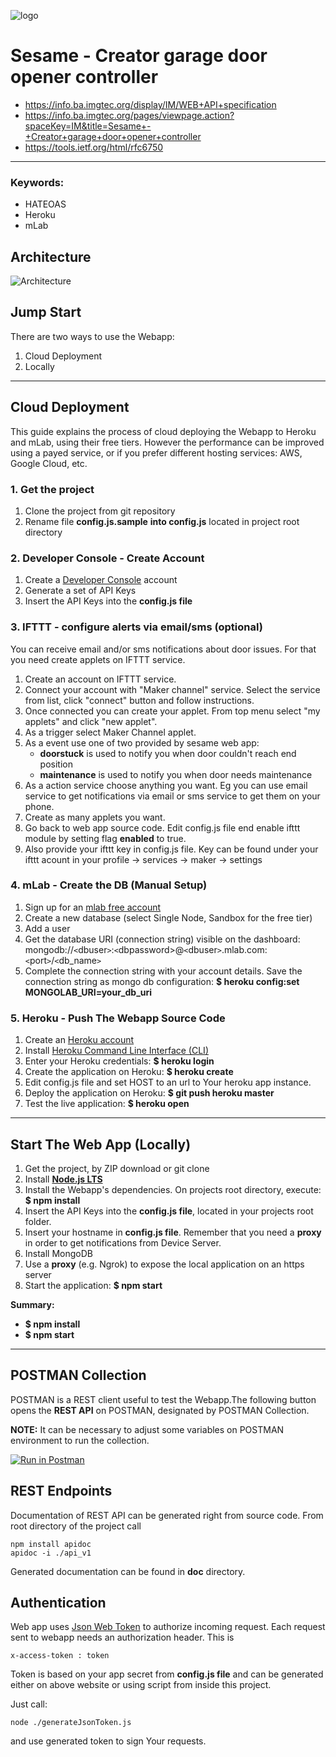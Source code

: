 ![logo](https://static.creatordev.io/logo-md-s.svg)

# Sesame - Creator garage door opener controller
* https://info.ba.imgtec.org/display/IM/WEB+API+specification
* https://info.ba.imgtec.org/pages/viewpage.action?spaceKey=IM&title=Sesame+-+Creator+garage+door+opener+controller
* https://tools.ietf.org/html/rfc6750

---

### Keywords:
* HATEOAS
* Heroku
* mLab

## Architecture
![Architecture](../images/sesame1.jpg)

## Jump Start

There are two ways to use the Webapp:

1. Cloud Deployment
2. Locally

---

## Cloud Deployment

This guide explains the process of cloud deploying the Webapp to Heroku and mLab,
using their free tiers. However the performance can be improved using a payed service,
or if you prefer different hosting services: AWS, Google Cloud, etc.

### 1. Get the project

1. Clone the project from git repository
2. Rename file **config.js.sample** **into config.js** located in project root directory

### 2. Developer Console - Create Account

1. Create a [Developer Console](https://console.creatordev.io) account
2. Generate a set of API Keys
3. Insert the API Keys into the **config.js file**

### 3. IFTTT - configure alerts via email/sms (optional)

You can receive email and/or sms notifications about door issues. For that you need create applets on IFTTT service.
1. Create an account on IFTTT service.
2. Connect your account with "Maker channel" service. Select the service from list, click "connect" button and follow instructions.
3. Once connected you can create your applet. From top menu select "my applets" and click "new applet".
4. As a trigger select Maker Channel applet.
5. As a event use one of two provided by sesame web app:
    * **doorstuck** is used to notify you when door couldn't reach end position
    * **maintenance** is used to notify you when door needs maintenance
6. As a action service choose anything you want. Eg you can use email service to get notifications via email or sms service to get them on your phone.
7. Create as many applets you want.
8. Go back to web app source code. Edit config.js file end enable ifttt module by setting flag **enabled** to true.
9. Also provide your ifttt key in config.js file. Key can be found under your ifttt acount in your profile -> services -> maker -> settings

### 4. mLab - Create the DB (Manual Setup)
1. Sign up for an [mlab free account](https://mlab.com/)
2. Create a new database (select Single Node, Sandbox for the free tier)
3. Add a user
4. Get the database URI (connection string) visible on the dashboard:
mongodb://`<`dbuser`>`:`<`dbpassword>@`<`dbuser`>`.mlab.com:`<`port`>`/`<`db_name`>`
5. Complete the connection string with your account details. Save the connection
string as mongo db configuration: **$ heroku config:set MONGOLAB_URI=your_db_uri**

### 5. Heroku - Push The Webapp Source Code

1. Create an [Heroku account](https://www.heroku.com/)
2. Install [Heroku Command Line Interface (CLI)](https://devcenter.heroku.com/articles/heroku-command-line)
3. Enter your Heroku credentials: **$ heroku login**
4. Create the application on Heroku: **$ heroku create**
5. Edit config.js file and set HOST to an url to Your heroku app instance.
5. Deploy the application on Heroku: **$ git push heroku master**
6. Test the live application: **$ heroku open**


---

## Start The Web App (Locally)

1. Get the project, by ZIP download or git clone
2. Install [**Node.js LTS**](https://nodejs.org/en/)
3. Install the Webapp's dependencies. On projects root directory, execute:
**$ npm install**
4. Insert the API Keys into the **config.js file**, located in your projects root
folder.
5. Insert your hostname in **config.js file**. Remember that you need a **proxy** in order to get notifications from Device Server.
5. Install MongoDB
6. Use a **proxy** (e.g. Ngrok) to expose the local application on an https server
7. Start the application: **$ npm start**

**Summary:**
* **$ npm install**
* **$ npm start**

---

## POSTMAN Collection

POSTMAN is a REST client useful to test the Webapp.The following button opens
the **REST API** on POSTMAN, designated by POSTMAN Collection.

**NOTE:** It can be necessary to adjust some variables on POSTMAN environment
to run the  collection.

[![Run in Postman](https://run.pstmn.io/button.svg)](https://app.getpostman.com/run-collection/69dffcacaa53e10ec306)


## REST Endpoints

Documentation of REST API can be generated right from source code. From root directory of the project call
```
npm install apidoc
apidoc -i ./api_v1
```

Generated documentation can be found in **doc** directory.

## Authentication
Web app uses [Json Web Token](https://jwt.io/) to authorize incoming request.
Each request sent to webapp needs an authorization header. This is
```
x-access-token : token
```

Token is based on your app secret from **config.js file** and can be generated either on above website or using script
from inside this project.

Just call:
```
node ./generateJsonToken.js
```
and use generated token to sign Your requests.



